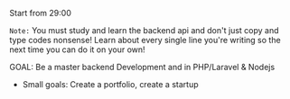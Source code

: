 Start from 29:00

`Note:`
You must study and learn the backend api and don't just copy and type codes nonsense!
Learn about every single line you're writing so the next time you can do it on your own!

GOAL: Be a master backend Development and in PHP/Laravel & Nodejs

- Small goals: Create a portfolio, create a startup
